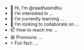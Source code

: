 - 👋 Hi, I’m @raadhasindhu
- 👀 I’m interested in ...
- 🌱 I’m currently learning ...
- 💞️ I’m looking to collaborate on ...
- 📫 How to reach me ...
- 😄 Pronouns: ...
- ⚡ Fun fact: ...

<!---
raadhasindhu/raadhasindhu is a ✨ special ✨ repository because its `README.md` (this file) appears on your GitHub profile.
You can click the Preview link to take a look at your changes.
--->
